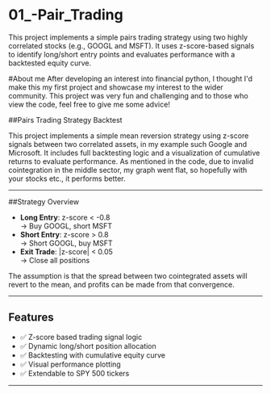 # 01_-Pair_Trading
This project implements a simple pairs trading strategy using two highly correlated stocks (e.g., GOOGL and MSFT). It uses z-score-based signals to identify long/short entry points and evaluates performance with a backtested equity curve.

#About me 
After developing an interest into financial python, I thought I'd make this my first project and showcase my interest to the wider community. This project was very fun and challenging and to those who view the code, feel free to give me some advice!


##Pairs Trading Strategy Backtest

This project implements a simple mean reversion strategy using z-score signals between two correlated assets, in my example such Google and Microsoft. It includes full backtesting logic and a visualization of cumulative returns to evaluate performance. As mentioned in the code, due to invalid cointegration in the middle sector, my graph went flat, so hopefully with your stocks etc., it performs better.

---

##Strategy Overview

- **Long Entry**: z-score < -0.8  
  → Buy GOOGL, short MSFT
- **Short Entry**: z-score > 0.8  
  → Short GOOGL, buy MSFT
- **Exit Trade**: |z-score| < 0.05  
  → Close all positions

The assumption is that the spread between two cointegrated assets will revert to the mean, and profits can be made from that convergence.

---

## Features

- ✅ Z-score based trading signal logic  
- ✅ Dynamic long/short position allocation  
- ✅ Backtesting with cumulative equity curve  
- ✅ Visual performance plotting  
- ✅ Extendable to SPY 500 tickers

---

